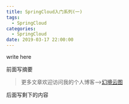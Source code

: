 ```yaml
---
title: SpringCloud入门系列(一)
tags:
  - SpringCloud
categories:
  - SpringCloud
date: 2019-03-17 22:00:00
---
```


write here

前面写摘要

<!--more-->

> 更多文章欢迎访问我的个人博客-->[幻境云图](https://www.lixueduan.com/)

后面写剩下的内容